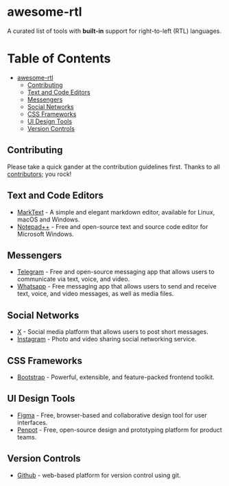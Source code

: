 # awesome-rtl
A curated list of tools with **built-in** support for right-to-left (RTL) languages.

# Table of Contents
- [awesome-rtl](#awesome-rtl)
  - [Contributing](#Contributing)
  - [Text and Code Editors](#text-and-code-editors)
  - [Messengers](#messengers)
  - [Social Networks](#social-networks)
  - [CSS Frameworks](#css-frameworks)
  - [UI Design Tools](#ui-design-tools)
  - [Version Controls](#version-controls)

## Contributing

Please take a quick gander at the contribution guidelines first. Thanks to all [contributors](https://github.com/sir-kokabi/awesome-rtl/graphs/contributors); you rock!

## Text and Code Editors
- [MarkText](https://www.marktext.cc/) - A simple and elegant markdown editor, available for Linux, macOS and Windows.
- [Notepad++](https://notepad-plus-plus.org/downloads/) - Free and open-source text and source code editor for Microsoft Windows.

## Messengers
- [Telegram](https://telegram.org/) - Free and open-source messaging app that allows users to communicate via text, voice, and video.
- [Whatsapp](https://www.whatsapp.com/) - Free messaging app that allows users to send and receive text, voice, and video messages, as well as media files.

## Social Networks
- [X](https://x.com/) - Social media platform that allows users to post short messages.
- [Instagram](https://www.instagram.com/) - Photo and video sharing social networking service.

## CSS Frameworks
- [Bootstrap](https://getbootstrap.com/) - Powerful, extensible, and feature-packed frontend toolkit.

## UI Design Tools
- [Figma](https://www.figma.com/) - Free, browser-based and collaborative design tool for user interfaces.
- [Penpot](https://penpot.app/) - Free, open-source design and prototyping platform for product teams.

## Version Controls
- [Github](https://github.com/) - web-based platform for version control using git.
